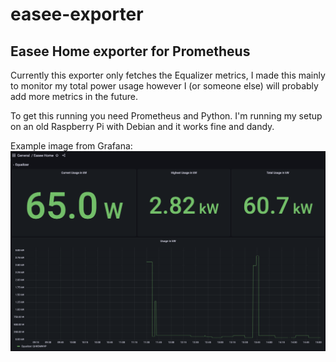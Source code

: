 # easee-exporter
## Easee Home exporter for Prometheus

Currently this exporter only fetches the Equalizer metrics, I made this mainly to monitor my total power usage however I (or someone else) will probably add more metrics in the future.

To get this running you need Prometheus and Python. I'm running my setup on an old Raspberry Pi with Debian and it works fine and dandy.

Example image from Grafana:
![Easee Home Equalizer in Grafana](https://github.com/daverstam/easee-exporter/blob/main/grafana-img.png?raw=true)
